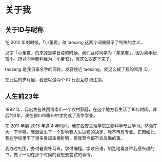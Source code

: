 # 关于我

## 关于ID与昵称
在 2012 年的时候，「小董君」和 taosang 这两个词被赋予了特殊的含义。

汉字「小董君」的来源是学日语的时候，我们互称同学为「某某君」，因为我年纪较小，所以同学都称我为「小董君」，就这么固定下来了。

taosang 是我日语名字的简称，发音接近 taosang，就这么成了我的常用 ID。

在此后的岁月里，我便以这两个 ID 行走互联网江湖。

## 人生前23年
1992 年，我出生在陕西渭南市一个农村家庭，在这个地方我生活了16年时间。此后的3年，我在铜川市耀州中学完成了高中学业。

在 2011 年到 2015 年这 4 年时间，我在西安文理学院生物科学专业学习。然而在大一下学期，我就做出了一个影响我人生进程的决定，我不再有专业。正因如此，我在学校里干了很多看起来很折腾，但我至今都不会后悔的事。

我办过社团，办过暑假补习班，学过编程，学过日语，胡乱地看各种我感兴趣的书，做了一切在那个时候的我想去尝试的事情。